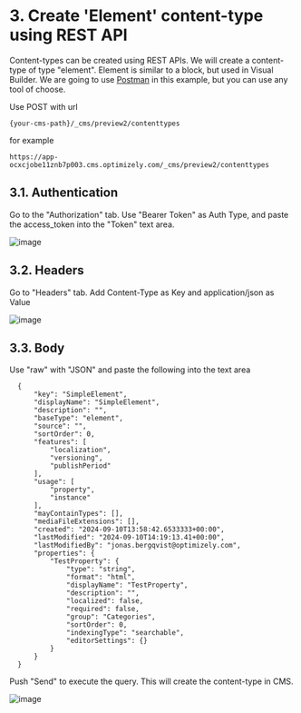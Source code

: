 # 3. Create 'Element' content-type using REST API
Content-types can be created using REST APIs. We will create a content-type of type "element". Element is similar to a block, but used in Visual Builder. We are going to use [Postman](https://www.postman.com/downloads/) in this example, but you can use any tool of choose.

Use POST with url

    {your-cms-path}/_cms/preview2/contenttypes
    
for example

    https://app-ocxcjobe11znb7p003.cms.optimizely.com/_cms/preview2/contenttypes

## 3.1. Authentication
Go to the "Authorization" tab. Use "Bearer Token" as Auth Type, and paste the access_token into the "Token" text area.

![image](https://github.com/user-attachments/assets/385c3988-69a4-402e-b921-c7ac840924a6)

## 3.2. Headers
Go to "Headers" tab. Add Content-Type as Key and application/json as Value

![image](https://github.com/user-attachments/assets/9e029390-78b5-4004-9419-753b4e481312)

## 3.3. Body
Use "raw" with "JSON" and paste the following into the text area

      {
          "key": "SimpleElement",
          "displayName": "SimpleElement",
          "description": "",
          "baseType": "element",
          "source": "",
          "sortOrder": 0,
          "features": [
              "localization",
              "versioning",
              "publishPeriod"
          ],
          "usage": [
              "property",
              "instance"
          ],
          "mayContainTypes": [],
          "mediaFileExtensions": [],
          "created": "2024-09-10T13:58:42.6533333+00:00",
          "lastModified": "2024-09-10T14:19:13.41+00:00",
          "lastModifiedBy": "jonas.bergqvist@optimizely.com",
          "properties": {
              "TestProperty": {
                  "type": "string",
                  "format": "html",
                  "displayName": "TestProperty",
                  "description": "",
                  "localized": false,
                  "required": false,
                  "group": "Categories",
                  "sortOrder": 0,
                  "indexingType": "searchable",
                  "editorSettings": {}
              }
          }
      }

Push "Send" to execute the query. This will create the content-type in CMS.

![image](https://github.com/user-attachments/assets/7081f17d-6d97-4d3e-b4de-49d9f20cdfc9)
